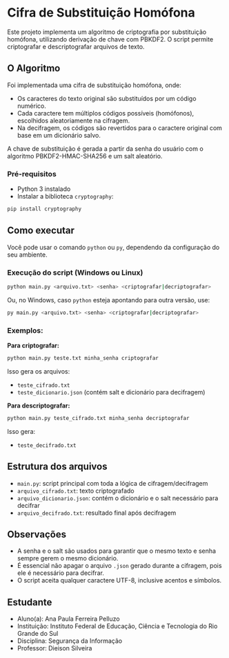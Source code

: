 
# Cifra de Substituição Homófona

Este projeto implementa um algoritmo de criptografia por substituição homófona, utilizando derivação de chave com PBKDF2. O script permite criptografar e descriptografar arquivos de texto.

## O Algoritmo 

Foi implementada uma cifra de substituição homófona, onde:
- Os caracteres do texto original são substituídos por um código numérico.
- Cada caractere tem múltiplos códigos possíveis (homófonos), escolhidos aleatoriamente na cifragem.
- Na decifragem, os códigos são revertidos para o caractere original com base em um dicionário salvo.

A chave de substituição é gerada a partir da senha do usuário com o algoritmo PBKDF2-HMAC-SHA256 e um salt aleatório.

### Pré-requisitos

- Python 3 instalado
- Instalar a biblioteca `cryptography`:
```bash
pip install cryptography
```

## Como executar

Você pode usar o comando `python` ou `py`, dependendo da configuração do seu ambiente.

### Execução do script (Windows ou Linux)

```bash
python main.py <arquivo.txt> <senha> <criptografar|decriptografar>
```

Ou, no Windows, caso `python` esteja apontando para outra versão, use:

```bash
py main.py <arquivo.txt> <senha> <criptografar|decriptografar>
```

### Exemplos:

**Para criptografar:**

```bash
python main.py teste.txt minha_senha criptografar
```

Isso gera os arquivos:
- `teste_cifrado.txt`
- `teste_dicionario.json` (contém salt e dicionário para decifragem)

**Para descriptografar:**

```bash
python main.py teste_cifrado.txt minha_senha decriptografar
```

Isso gera:
- `teste_decifrado.txt`

## Estrutura dos arquivos

- `main.py`: script principal com toda a lógica de cifragem/decifragem
- `arquivo_cifrado.txt`: texto criptografado
- `arquivo_dicionario.json`: contém o dicionário e o salt necessário para decifrar
- `arquivo_decifrado.txt`: resultado final após decifragem

## Observações

- A senha e o salt são usados para garantir que o mesmo texto e senha sempre gerem o mesmo dicionário.
- É essencial não apagar o arquivo `.json` gerado durante a cifragem, pois ele é necessário para decifrar.
- O script aceita qualquer caractere UTF-8, inclusive acentos e símbolos.

## Estudante

- Aluno(a): Ana Paula Ferreira Pelluzo  
- Instituição: Instituto Federal de Educação, Ciência e Tecnologia do Rio Grande do Sul 
- Disciplina: Segurança da Informação  
- Professor: Dieison Silveira
